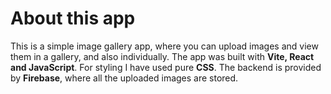# About this app

This is a simple image gallery app, where you can upload images and view them in a gallery, and also individually.
The app was built with __Vite, React and JavaScript__. For styling I have used pure __CSS__.
The backend is provided by __Firebase__, where all the uploaded images are stored.